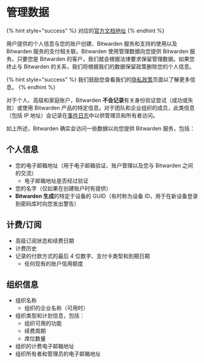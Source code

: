 # 管理数据

{% hint style="success" %}
对应的[官方文档地址](https://bitwarden.com/help/article/administrative-data/)
{% endhint %}

用户提供的个人信息与您的账户创建、Bitwarden 服务和支持的使用以及 Bitwarden 服务的支付相关联。Bitwarden 使用管理数据向您提供 Bitwarden 服务。只要您是 Bitwarden 的客户，我们就会根据法律要求保留管理数据。如果您终止与 Bitwarden 的关系，我们将根据我们的数据保留政策删除您的个人信息。

{% hint style="success" %}
我们鼓励您查看我们的[隐私政策](https://bitwarden.com/privacy)页面以了解更多信息。
{% endhint %}

对于个人、高级和家庭账户，Bitwarden **不会记录**有关身份验证尝试（成功或失败）或使用 Bitwarden 产品的特定信息。对于团队和企业组织的成员，此类信息（包括 IP 地址）会记录在[事件日志](../../admin-console/oversight-visibility/event-logging/event-logs.md)中以供管理员和所有者访问。

如上所述，Bitwarden 确实会访问一些数据以向您提供 Bitwarden 服务，包括：

## 个人信息 <a href="#personal-information" id="personal-information"></a>

* 您的电子邮箱地址（用于电子邮箱验证、账户管理以及您与 Bitwarden 之间的交流）
  * 电子邮箱地址是否经过验证
* 您的名字（仅如果在创建账户时有提供）
* **Bitwarden 生成**的特定于设备的 GUID（有时称为设备 ID，用于在新设备登录到密码库时向您发出警告）

## 计费/订阅 <a href="#billing-subscription" id="billing-subscription"></a>

* 高级订阅状态和续费日期
* 计费历史
* 记录的付款方式的最后 4 位数字、支付卡类型和到期日期
  * 任何现有的账户信用额度

## 组织信息 <a href="#organization-information" id="organization-information"></a>

* 组织名称
  * 组织的企业名称（可用时）
* 组织类型和计划信息，包括：
  * 组织可用的功能
  * 续费周期
  * 席位数量
* 组织的计费电子邮箱地址
* 组织所有者和管理员的电子邮箱地址
